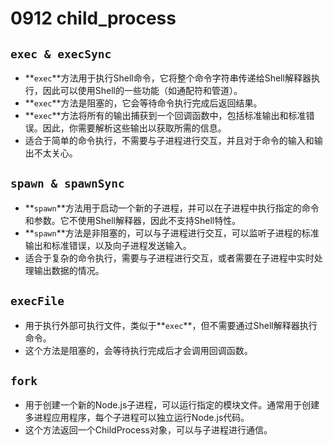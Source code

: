# 0912 child_process

## **`exec & execSync`**

- **`exec`**方法用于执行Shell命令，它将整个命令字符串传递给Shell解释器执行，因此可以使用Shell的一些功能（如通配符和管道）。
- **`exec`**方法是阻塞的，它会等待命令执行完成后返回结果。
- **`exec`**方法将所有的输出捕获到一个回调函数中，包括标准输出和标准错误。因此，你需要解析这些输出以获取所需的信息。
- 适合于简单的命令执行，不需要与子进程进行交互，并且对于命令的输入和输出不太关心。

## **`spawn & spawnSync`**

- **`spawn`**方法用于启动一个新的子进程，并可以在子进程中执行指定的命令和参数。它不使用Shell解释器，因此不支持Shell特性。
- **`spawn`**方法是非阻塞的，可以与子进程进行交互，可以监听子进程的标准输出和标准错误，以及向子进程发送输入。
- 适合于复杂的命令执行，需要与子进程进行交互，或者需要在子进程中实时处理输出数据的情况。

## **`execFile`**

- 用于执行外部可执行文件，类似于**`exec`**，但不需要通过Shell解释器执行命令。
- 这个方法是阻塞的，会等待执行完成后才会调用回调函数。

## **`fork`**

- 用于创建一个新的Node.js子进程，可以运行指定的模块文件。通常用于创建多进程应用程序，每个子进程可以独立运行Node.js代码。
- 这个方法返回一个ChildProcess对象，可以与子进程进行通信。